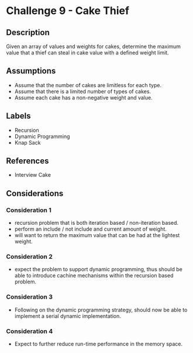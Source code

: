 # Challenge 9 - Cake Thief
## Description
>
Given an array of values and weights for cakes, determine the maximum value that a thief can steal in cake value with a defined weight limit.  

## Assumptions
- Assume that the number of cakes are limitless for each type.
- Assume that there is a limited number of types of cakes.
- Assume each cake has a non-negative weight and value.

## Labels
- Recursion
- Dynamic Programming
- Knap Sack

## References
- Interview Cake

## Considerations
### Consideration 1
- recursion problem that is both iteration based / non-iteration based.
- perform an include / not include and current amount of weight.
- will want to return the maximum value that can be had at the lightest weight.

### Consideration 2
- expect the problem to support dynamic programming, thus should be able to introduce cachine mechanisms within the recursion based problem.

### Consideration 3
- Following on the dynamic programming strategy, should now be able to implement a serial dynamic implementation.

### Consideration 4
- Expect to further reduce run-time performance in the memory space.
